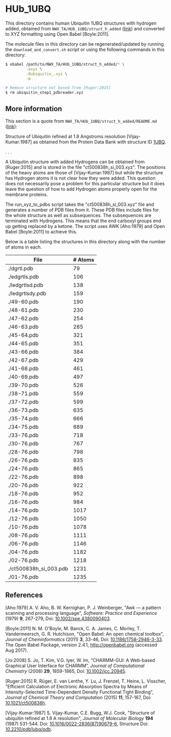# HUb_1UBQ

This directory contains human Ubiquitin 1UBQ structures with hydrogen added, 
obtained from `NWX_TA/HUb_1UBQ/struct_h_added` 
([link](https://github.com/NWChemEx-Project/NWX_TA/tree/master/HUb_1UBQ/struct_h_added)) 
and converted to XYZ formatting using Open Babel [Boyle:2011].

The molecule files in this directory can be regenerated/updated by running the 
`download_and_convert.sh` script or using the following 
commands in this directory:

```bash
$ obabel /path/to/NWX_TA/HUb_1UBQ/struct_h_added/* \
         -oxyz \
         -Oubiquitin_.xyz \
         -m

# Remove structure not based from [Ruger:2015]
$ rm ubiquitin_step1_pdbreader.xyz
```

## More information

This section is a quote from `NWX_TA/HUb_1UBQ/struct_h_added/README.md` 
([link](https://github.com/NWChemEx-Project/NWX_TA/blob/master/HUb_1UBQ/struct_h_added/README.md)):

Structure of Ubiquitin refined at 1.8 Angstroms resolution [Vijay-Kumar:1987]
as obtained from the Protein Data Bank with structure ID [1UBQ](http://www.rcsb.org/pdb/explore/explore.do?structureId=1UBQ).

. . .

A Ubiquitin structure with added Hydrogens can be obtained from [Ruger:2015] 
and is stored in the file "ct500838h_si_003.xyz". The positions of the heavy
atoms are those of [Vijay-Kumar:1987] but while the structure has Hydrogen atoms
it is not clear how they were added. This question does not necessarily pose 
a problem for this particular structure but it does leave the question of how
to add Hydrogen atoms properly open for the membrane proteins.

The run_xyz_to_pdbs script takes the "ct500838h_si_003.xyz" file and generates
a number of PDB files from it. These PDB files include files for the whole
structure as well as subsequences. The subsequences are terminated with 
Hydrogens. This means that the end carboxyl groups end up getting replaced
by a ketone. The script uses AWK [Aho:1979] and Open Babel [Boyle:2011] to
achieve this.

Below is a table listing the structures in this directory along with the number
of atoms in each.

| File                   | # Atoms |
| ---------------------- | ------- |
| ./dgrtl.pdb            |   79    |
| ./edgrtls.pdb          |  106    |
| ./ledgrtlsd.pdb        |  138    |
| ./ledgrtlsdy.pdb       |  159    |
| ./49-60.pdb            |  190    |
| ./48-61.pdb            |  230    |
| ./47-62.pdb            |  254    |
| ./46-63.pdb            |  285    |
| ./45-64.pdb            |  321    |
| ./44-65.pdb            |  351    |
| ./43-66.pdb            |  384    |
| ./42-67.pdb            |  429    |
| ./41-68.pdb            |  461    |
| ./40-69.pdb            |  497    |
| ./39-70.pdb            |  526    |
| ./38-71.pdb            |  559    |
| ./37-72.pdb            |  599    |
| ./36-73.pdb            |  635    |
| ./35-74.pdb            |  666    |
| ./34-75.pdb            |  689    |
| ./33-76.pdb            |  718    |
| ./30-76.pdb            |  767    |
| ./28-76.pdb            |  798    |
| ./26-76.pdb            |  835    |
| ./24-76.pdb            |  865    |
| ./22-76.pdb            |  898    |
| ./20-76.pdb            |  922    |
| ./18-76.pdb            |  952    |
| ./16-76.pdb            |  984    |
| ./14-76.pdb            | 1017    |
| ./12-76.pdb            | 1050    |
| ./10-76.pdb            | 1078    |
| ./08-76.pdb            | 1111    |
| ./06-76.pdb            | 1146    |
| ./04-76.pdb            | 1182    |
| ./02-76.pdb            | 1218    |
| ./ct500838h_si_003.pdb | 1231    |
| ./01-76.pdb            | 1235    |


## References

[Aho:1979] A. V. Aho, B. W. Kernighan, P. J. Weinberger, "Awk — a pattern
scanning and processing language", _Software: Practice and Experience_
(1979) **9**, 267-279, Doi: 
[10.1002/spe.4380090403](https://dx.doi.org/10.1002/spe.4380090403).

[Boyle:2011] N. M. O'Boyle, M. Banck, C. A. James, C. Morley, T. Vandermeersch,
G. R. Hutchison, "Open Babel: An open chemical toolbox", _Journal of
Cheminformatics_ (2011) **3**, 33-46, 
Doi: [10.1186/1758-2946-3-33](https://dx.doi.org/10.1186/1758-2946-3-33).
The Open Babel Package, version 2.4.1, http://openbabel.org
(accessed Aug 2017).

[Jo:2008] S. Jo, T. Kim, V.G. Iyer, W. Im, “CHARMM-GUI: A Web-based Graphical
User Interface for CHARMM”, _Journal of Computational Chemistry_ (2008) 
**29**, 1859-1865, Doi: [10.1002/jcc.20945](https://dx.doi.org/10.1002/jcc.20945).

[Ruger:2015] R. R&uuml;ger, E. van Lenthe, Y. Lu, J. Frenzel, T. Heine, 
L. Visscher, "Efficient Calculation of Electronic Absorption Spectra by Means
of Intensity-Selected Time-Dependent Density Functional Tight Binding",
_Journal of Chemical Theory and Computation_ (2015) **11**, 157-167,
Doi: [10.1021/ct500838h](https://dx.doi.org/10.1021/ct500838h).

[Vijay-Kumar:1987] S. Vijay-Kumar, C.E. Bugg, W.J. Cook, "Structure of ubiquitin
refined at 1.8 A resolution", _Journal of Molecular Biology_ **194** (1987)
531-544. Doi: [10.1016/0022-2836(87)90679-6](https://dx.doi.org/10.1016/0022-2836(87)90679-6), Structure Doi: [10.2210/pdb1ubq/pdb](https://dx.doi.org/10.2210/pdb1ubq/pdb).
